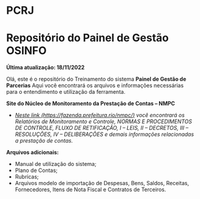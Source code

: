 # PCRJ
# Repositório do Painel de Gestão OSINFO
**Última atualização: 18/11/2022**

Olá, este é o repositório do Treinamento do sistema **Painel de Gestão de Parcerias**
Aqui você encontrará os arquivos e informações necessárias para o entendimento e utilização da ferramenta.

**Site do Núcleo de Monitoramento da Prestação de Contas – NMPC**  

-   _[Neste link (https://fazenda.prefeitura.rio/nmpc/)](https://fazenda.prefeitura.rio/nmpc/) você encontrará os Relatórios de Monitoramento e Controle, NORMAS E PROCEDIMENTOS DE CONTROLE, FLUXO DE RETIFICAÇÃO, I – LEIS, II – DECRETOS, III – RESOLUÇÕES, IV – DELIBERAÇÕES e demais informações relacionadas a prestação de contas._

**Arquivos adicionais:**  

-   Manual de utilização do sistema;
-   Plano de Contas;
-   Rubricas;
-   Arquivos modelo de importação de Despesas, Bens, Saldos, Receitas, Fornecedores, Itens de Nota Fiscal e Contratos de Terceiros.
